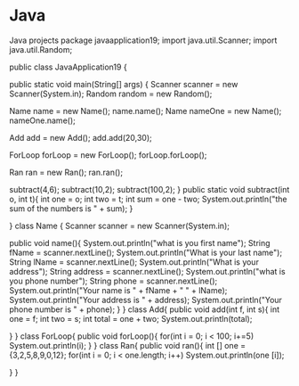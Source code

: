 # Java
Java projects
package javaapplication19; import java.util.Scanner; import java.util.Random;

public class JavaApplication19 {

public static void main(String[] args) {
  Scanner scanner = new Scanner(System.in);
  Random random = new Random();

  Name name = new Name();
  name.name();
  Name nameOne = new Name();
  nameOne.name();

  Add add = new Add();
  add.add(20,30);

  ForLoop forLoop = new ForLoop();
  forLoop.forLoop();

  Ran ran =  new Ran();
  ran.ran();

  subtract(4,6);
  subtract(10,2);
  subtract(100,2);
}
public static void subtract(int o, int t){ int one = o; int two = t; int sum = one - two; System.out.println("the sum of the numbers is " + sum); }

}
class Name { Scanner scanner = new Scanner(System.in);

public void name(){
    System.out.println("what is you first name");
    String fName = scanner.nextLine();
    System.out.println("What is your last name");
    String lName = scanner.nextLine();
    System.out.println("What is your address");
    String address = scanner.nextLine(); 
    System.out.println("what is you phone number");
    String phone = scanner.nextLine();
    System.out.println("Your name is " + fName + " " + lName);
    System.out.println("Your address is " + address);
    System.out.println("Your phone number is " + phone);
}
} class Add{ public void add(int f, int s){ int one = f; int two = s; int total = one + two; System.out.println(total);

}
} class ForLoop{ public void forLoop(){ for(int i = 0; i < 100; i+=5) System.out.println(i); } } class Ran{ public void ran(){ int [] one = {3,2,5,8,9,0,12}; for(int i = 0; i < one.length; i++) System.out.println(one [i]);

}
}
